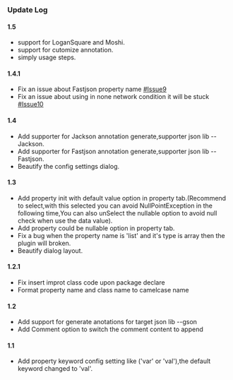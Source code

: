 ### Update Log
#### 1.5
* support for LoganSquare and Moshi. 
* support for cutomize annotation. 
* simply usage steps.
#### 1.4.1
  * Fix an issue about Fastjson property name [#Issue9](https://github.com/wuseal/JsonToKotlinClass/issues/9)
  * Fix an issue about using in none network condition it will be stuck [#Issue10](https://github.com/wuseal/JsonToKotlinClass/issues/10) 
#### 1.4
 * Add supporter for Jackson annotation generate,supporter json lib --Jackson.
 * Add supporter for Fastjson annotation generate,supporter json lib --Fastjson.
 * Beautify the config settings dialog.
#### 1.3
 * Add property init with default value option in property tab.(Recommend to select,with this selected you can avoid NullPointException in the following time,You can also unSelect the nullable option to avoid null check when use the data value).
 * Add property could be nullable option in property tab.
 * Fix a bug when the property name is 'list' and it's type is array then the plugin will broken.
 * Beautify dialog layout.

#### 1.2.1
* Fix insert improt class code upon package declare
* Format property name and class name to camelcase name

#### 1.2
* Add support for generate anotations for target json lib --gson
* Add Comment option to switch the comment content to append

#### 1.1
* Add property keyword config setting like ('var' or 'val'),the default keyword changed to 'val'.